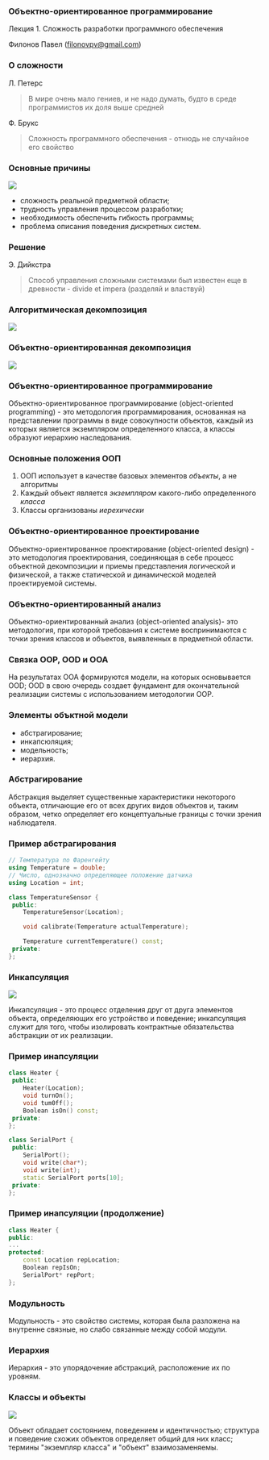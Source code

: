 ### Объектно-ориентированное программирование

Лекция 1. Сложность разработки программного обеспечения

Филонов Павел (filonovpv@gmail.com)



### О сложности

Л. Петерс 

 > В мире очень мало гениев, и не надо думать,
 > будто в среде программистов их доля выше средней

Ф. Брукс 

 > Cложность программного обеспечения -
 > отнюдь не случайное его свойство



### Основные причины
![](img/fig01.gif)
 * сложность реальной предметной области;
 * трудность управления процессом разработки;
 * необходимость обеспечить гибкость программы;
 * проблема описания поведения дискретных систем.



### Решение

Э. Дийкстра

 > Способ управления сложными системами был известен 
 > еще в древности - divide et impera (разделяй и властвуй)


### Алгоритмическая декомпозиция

![](img/fig02.gif)


### Объектно-ориентированная декомпозиция

![](img/fig03.gif)


### Объектно-ориентированное программирование

Объектно-ориентированное программирование (object-oriented programming) - это методология программирования, основанная на представлении программы в виде совокупности объектов, каждый из которых является экземпляром определенного класса, а классы образуют иерархию наследования.


### Основные положения ООП

1. ООП использует в качестве базовых элементов *объекты*, а не алгоритмы
2. Каждый объект является *экземпляром* какого-либо определенного *класса*
3. Классы организованы *иерехически*


### Объектно-ориентированное проектирование

Объектно-ориентированное проектирование (object-oriented design) - это методология проектирования, соединяющая в себе процесс объектной декомпозиции и приемы представления логической и физической, а также статической и динамической моделей проектируемой системы.


### Объектно-ориентированный анализ

Объектно-ориентированный анализ (object-oriented analysis)- это методология, при которой требования к системе воспринимаются с точки зрения классов и объектов, выявленных в предметной области.


### Связка OOP, OOD и OOA

На результатах ООА формируются модели, на которых основывается OOD; OOD в свою очередь создает фундамент для окончательной реализации системы с использованием методологии OOP.


### Элементы объктной модели

* абстрагирование;
* инкапсюляция;
* модельность;
* иерархия.


### Абстрагирование

Абстракция выделяет существенные характеристики некоторого объекта, отличающие его от всех других видов объектов и, таким образом, четко определяет его концептуальные границы с точки зрения наблюдателя.


### Пример абстрагирования

```c++
// Температура по Фаренгейту
using Temperature = double;
// Число, однозначно определяющее положение датчика
using Location = int;

class TemperatureSensor {
 public:
    TemperatureSensor(Location);

    void calibrate(Temperature actualTemperature);

    Temperature currentTemperature() const;
 private:
};

```


### Инкапсуляция

![](img/fig04.gif)

Инкапсуляция - это процесс отделения друг от друга элементов объекта, определяющих его устройство и поведение; инкапсуляция служит для того, чтобы изолировать контрактные обязательства абстракции от их реализации.


### Пример инапсуляции

```c++
class Heater {
 public:
    Heater(Location);
    void turnOn();
    void tum0ff();
    Boolean isOn() const;
 private:
};
```

```c++
class SerialPort {
 public:
    SerialPort();
    void write(char*);
    void write(int);
    static SerialPort ports[10];
 private:
};
```


### Пример инапсуляции (продолжение)

```c++
class Heater {
public:
...
protected:
    const Location repLocation;
    Boolean repIsOn;
    SerialPort* repPort;
};
```


### Модульность

Модульность - это свойство системы, которая была разложена на внутренне связные, но слабо связанные между собой модули.


### Иерархия

Иерархия - это упорядочение абстракций, расположение их по уровням.


### Классы и объекты

![](img/fig05.gif)

Объект обладает состоянием, поведением и идентичностью; структура и поведение схожих объектов определяет общий для них класс; термины "экземпляр класса" и "объект" взаимозаменяемы.
